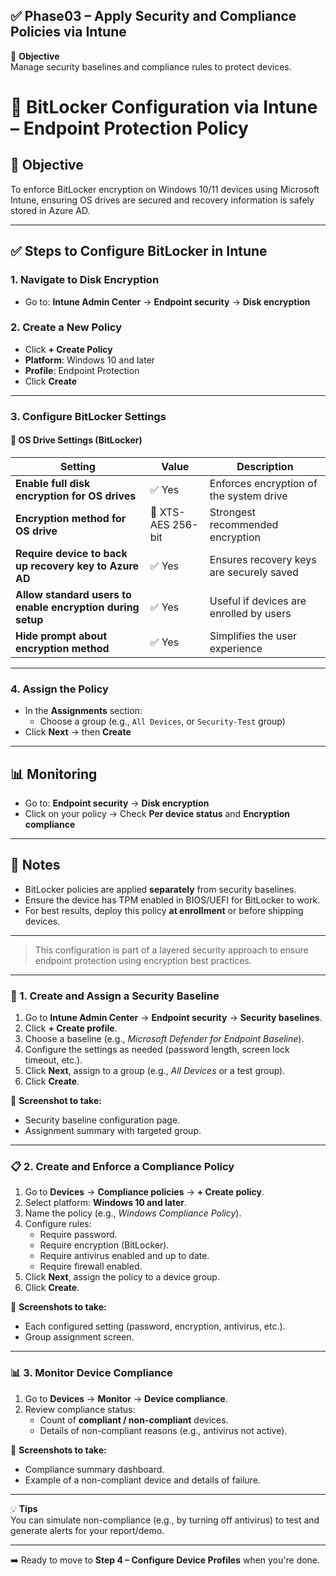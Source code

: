 ## ✅ Phase03 – Apply Security and Compliance Policies via Intune

🎯 **Objective**  
Manage security baselines and compliance rules to protect devices.


# 🔐 BitLocker Configuration via Intune – Endpoint Protection Policy

## 🎯 Objective
To enforce BitLocker encryption on Windows 10/11 devices using Microsoft Intune, ensuring OS drives are secured and recovery information is safely stored in Azure AD.

---

## ✅ Steps to Configure BitLocker in Intune

### 1. Navigate to Disk Encryption
- Go to: **Intune Admin Center** → **Endpoint security** → **Disk encryption**

### 2. Create a New Policy
- Click **+ Create Policy**
- **Platform**: Windows 10 and later
- **Profile**: Endpoint Protection
- Click **Create**

---

### 3. Configure BitLocker Settings

#### 🔐 OS Drive Settings (BitLocker)
| Setting | Value | Description |
|--------|-------|-------------|
| **Enable full disk encryption for OS drives** | ✅ Yes | Enforces encryption of the system drive |
| **Encryption method for OS drive** | 🔐 XTS-AES 256-bit | Strongest recommended encryption |
| **Require device to back up recovery key to Azure AD** | ✅ Yes | Ensures recovery keys are securely saved |
| **Allow standard users to enable encryption during setup** | ✅ Yes | Useful if devices are enrolled by users |
| **Hide prompt about encryption method** | ✅ Yes | Simplifies the user experience |

---

### 4. Assign the Policy
- In the **Assignments** section:
  - Choose a group (e.g., `All Devices`, or `Security-Test` group)
- Click **Next** → then **Create**

---

## 📊 Monitoring
- Go to: **Endpoint security** → **Disk encryption**
- Click on your policy → Check **Per device status** and **Encryption compliance**

---

## 📌 Notes
- BitLocker policies are applied **separately** from security baselines.
- Ensure the device has TPM enabled in BIOS/UEFI for BitLocker to work.
- For best results, deploy this policy **at enrollment** or before shipping devices.

---

> This configuration is part of a layered security approach to ensure endpoint protection using encryption best practices.

















---

### 🔐 1. Create and Assign a Security Baseline

1. Go to **Intune Admin Center** → **Endpoint security** → **Security baselines**.
2. Click **+ Create profile**.
3. Choose a baseline (e.g., *Microsoft Defender for Endpoint Baseline*).
4. Configure the settings as needed (password length, screen lock timeout, etc.).
5. Click **Next**, assign to a group (e.g., *All Devices* or a test group).
6. Click **Create**.

📸 **Screenshot to take:**  
- Security baseline configuration page.  
- Assignment summary with targeted group.

---

### 📋 2. Create and Enforce a Compliance Policy

1. Go to **Devices** → **Compliance policies** → **+ Create policy**.
2. Select platform: **Windows 10 and later**.
3. Name the policy (e.g., *Windows Compliance Policy*).
4. Configure rules:
   - Require password.
   - Require encryption (BitLocker).
   - Require antivirus enabled and up to date.
   - Require firewall enabled.
5. Click **Next**, assign the policy to a device group.
6. Click **Create**.

📸 **Screenshots to take:**  
- Each configured setting (password, encryption, antivirus, etc.).  
- Group assignment screen.

---

### 📊 3. Monitor Device Compliance

1. Go to **Devices** → **Monitor** → **Device compliance**.
2. Review compliance status:
   - Count of **compliant / non-compliant** devices.
   - Details of non-compliant reasons (e.g., antivirus not active).

📸 **Screenshots to take:**  
- Compliance summary dashboard.  
- Example of a non-compliant device and details of failure.

---

💡 **Tips**  
You can simulate non-compliance (e.g., by turning off antivirus) to test and generate alerts for your report/demo.

---

➡️ Ready to move to **Step 4 – Configure Device Profiles** when you're done.

